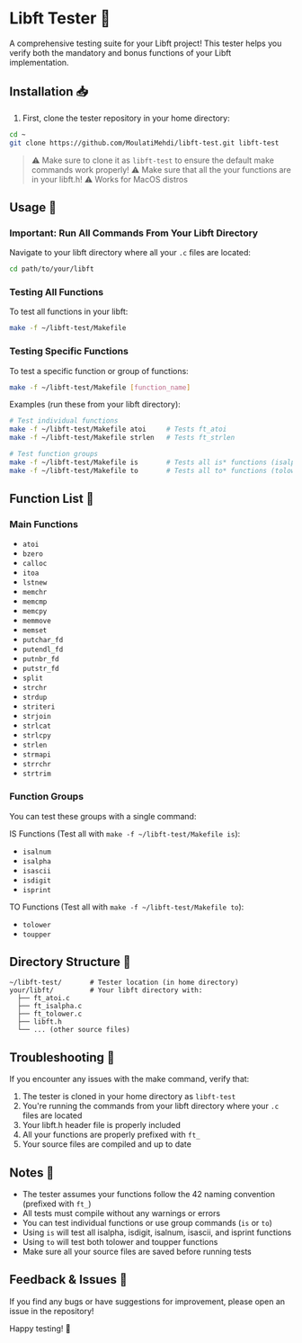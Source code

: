 # Libft Tester 🧪

A comprehensive testing suite for your Libft project! This tester helps you verify both the mandatory and bonus functions of your Libft implementation.

## Installation 📥

1. First, clone the tester repository in your home directory:
```bash
cd ~
git clone https://github.com/MoulatiMehdi/libft-test.git libft-test
```

> ⚠️ Make sure to clone it as `libft-test` to ensure the default make commands work properly!
> ⚠️ Make sure that all the your functions are in your libft.h!
> ⚠️ Works for MacOS distros

## Usage 🚀

### Important: Run All Commands From Your Libft Directory
Navigate to your libft directory where all your `.c` files are located:
```bash
cd path/to/your/libft
```

### Testing All Functions
To test all functions in your libft:
```bash
make -f ~/libft-test/Makefile
```

### Testing Specific Functions
To test a specific function or group of functions:
```bash
make -f ~/libft-test/Makefile [function_name]
```

Examples (run these from your libft directory):
```bash
# Test individual functions
make -f ~/libft-test/Makefile atoi     # Tests ft_atoi
make -f ~/libft-test/Makefile strlen   # Tests ft_strlen

# Test function groups
make -f ~/libft-test/Makefile is       # Tests all is* functions (isalpha, isdigit, etc.)
make -f ~/libft-test/Makefile to       # Tests all to* functions (tolower, toupper)
```

## Function List 📝

### Main Functions
- `atoi`
- `bzero`
- `calloc`
- `itoa`
- `lstnew`
- `memchr`
- `memcmp`
- `memcpy`
- `memmove`
- `memset`
- `putchar_fd`
- `putendl_fd`
- `putnbr_fd`
- `putstr_fd`
- `split`
- `strchr`
- `strdup`
- `striteri`
- `strjoin`
- `strlcat`
- `strlcpy`
- `strlen`
- `strmapi`
- `strrchr`
- `strtrim`

### Function Groups
You can test these groups with a single command:

IS Functions (Test all with `make -f ~/libft-test/Makefile is`):
- `isalnum`
- `isalpha`
- `isascii`
- `isdigit`
- `isprint`

TO Functions (Test all with `make -f ~/libft-test/Makefile to`):
- `tolower`
- `toupper`

## Directory Structure 📁
```
~/libft-test/       # Tester location (in home directory)
your/libft/         # Your libft directory with:
  ├── ft_atoi.c
  ├── ft_isalpha.c
  ├── ft_tolower.c
  ├── libft.h
  └── ... (other source files)
```

## Troubleshooting 🔧

If you encounter any issues with the make command, verify that:
1. The tester is cloned in your home directory as `libft-test`
2. You're running the commands from your libft directory where your `.c` files are located
3. Your libft.h header file is properly included
4. All your functions are properly prefixed with `ft_`
5. Your source files are compiled and up to date

## Notes 📌

- The tester assumes your functions follow the 42 naming convention (prefixed with `ft_`)
- All tests must compile without any warnings or errors
- You can test individual functions or use group commands (`is` or `to`)
- Using `is` will test all isalpha, isdigit, isalnum, isascii, and isprint functions
- Using `to` will test both tolower and toupper functions
- Make sure all your source files are saved before running tests

## Feedback & Issues 🐛

If you find any bugs or have suggestions for improvement, please open an issue in the repository!

Happy testing! 🎉
